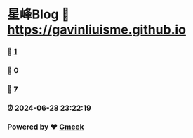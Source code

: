 # 星峰Blog :link: https://gavinliuisme.github.io 
### :page_facing_up: [1](https://gavinliuisme.github.io/tag.html) 
### :speech_balloon: 0 
### :hibiscus: 7 
### :alarm_clock: 2024-06-28 23:22:19 
### Powered by :heart: [Gmeek](https://github.com/Meekdai/Gmeek)
